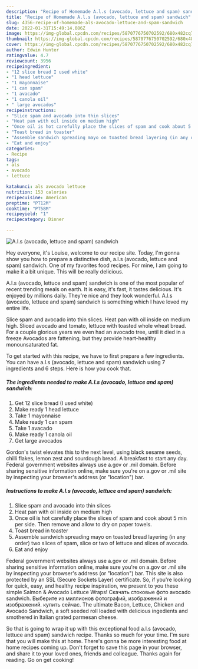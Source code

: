 ```yaml
---
description: "Recipe of Homemade A.l.s (avocado, lettuce and spam) sandwich"
title: "Recipe of Homemade A.l.s (avocado, lettuce and spam) sandwich"
slug: 4356-recipe-of-homemade-als-avocado-lettuce-and-spam-sandwich
date: 2022-01-31T15:49:14.086Z
image: https://img-global.cpcdn.com/recipes/5870776750702592/680x482cq70/als-avocado-lettuce-and-spam-sandwich-recipe-main-photo.jpg
thumbnail: https://img-global.cpcdn.com/recipes/5870776750702592/680x482cq70/als-avocado-lettuce-and-spam-sandwich-recipe-main-photo.jpg
cover: https://img-global.cpcdn.com/recipes/5870776750702592/680x482cq70/als-avocado-lettuce-and-spam-sandwich-recipe-main-photo.jpg
author: Edwin Hunter
ratingvalue: 4.7
reviewcount: 3956
recipeingredient:
- "12 slice bread I used white"
- "1 head lettuce"
- "1 mayonnaise"
- "1 can spam"
- "1 avacado"
- "1 canola oil"
- " large avocados"
recipeinstructions:
- "Slice spam and avocado into thin slices"
- "Heat pan with oil inside on medium high"
- "Once oil is hot carefully place the slices of spam and cook about 5 min per side. Then remove and allow to dry on paper towels."
- "Toast bread in toaster"
- "Assemble sandwich spreading mayo on toasted bread layering (in any order) two slices of spam, slice or two of lettuce and slices of avocado."
- "Eat and enjoy"
categories:
- Recipe
tags:
- als
- avocado
- lettuce

katakunci: als avocado lettuce 
nutrition: 153 calories
recipecuisine: American
preptime: "PT12M"
cooktime: "PT58M"
recipeyield: "1"
recipecategory: Dinner

---
```



![A.l.s (avocado, lettuce and spam) sandwich](https://img-global.cpcdn.com/recipes/5870776750702592/680x482cq70/als-avocado-lettuce-and-spam-sandwich-recipe-main-photo.jpg)

Hey everyone, it's Louise, welcome to our recipe site. Today, I'm gonna show you how to prepare a distinctive dish, a.l.s (avocado, lettuce and spam) sandwich. One of my favorites food recipes. For mine, I am going to make it a bit unique. This will be really delicious.

A.l.s (avocado, lettuce and spam) sandwich is one of the most popular of recent trending meals on earth. It is easy, it's fast, it tastes delicious. It's enjoyed by millions daily. They're nice and they look wonderful. A.l.s (avocado, lettuce and spam) sandwich is something which I have loved my entire life.

Slice spam and avocado into thin slices. Heat pan with oil inside on medium high. Sliced avocado and tomato, lettuce with toasted whole wheat bread. For a couple glorious years we even had an avocado tree, until it died in a freeze Avocados are fattening, but they provide heart-healthy monounsaturated fat.


To get started with this recipe, we have to first prepare a few ingredients. You can have a.l.s (avocado, lettuce and spam) sandwich using 7 ingredients and 6 steps. Here is how you cook that.

<!--inarticleads1-->

##### The ingredients needed to make A.l.s (avocado, lettuce and spam) sandwich:

1. Get 12 slice bread (I used white)
1. Make ready 1 head lettuce
1. Take 1 mayonnaise
1. Make ready 1 can spam
1. Take 1 avacado
1. Make ready 1 canola oil
1. Get  large avocados


Gordon&#39;s twist elevates this to the next level, using black sesame seeds, chilli flakes, lemon zest and sourdough bread. A breakfast to start any day. Federal government websites always use a.gov or .mil domain. Before sharing sensitive information online, make sure you&#39;re on a.gov or .mil site by inspecting your browser&#39;s address (or &#34;location&#34;) bar. 

<!--inarticleads2-->

##### Instructions to make A.l.s (avocado, lettuce and spam) sandwich:

1. Slice spam and avocado into thin slices
1. Heat pan with oil inside on medium high
1. Once oil is hot carefully place the slices of spam and cook about 5 min per side. Then remove and allow to dry on paper towels.
1. Toast bread in toaster
1. Assemble sandwich spreading mayo on toasted bread layering (in any order) two slices of spam, slice or two of lettuce and slices of avocado.
1. Eat and enjoy


Federal government websites always use a.gov or .mil domain. Before sharing sensitive information online, make sure you&#39;re on a.gov or .mil site by inspecting your browser&#39;s address (or &#34;location&#34;) bar. This site is also protected by an SSL (Secure Sockets Layer) certificate. So, if you&#39;re looking for quick, easy, and healthy recipe inspiration, we present to you these simple Salmon &amp; Avocado Lettuce Wraps! Скачать стоковые фото avocado sandwich. Выберите из миллионов фотографий, изображений и изображений. купить сейчас. The ultimate Bacon, Lettuce, Chicken and Avocado Sandwich, a soft seeded roll loaded with delicious ingedients and smothered in Italian grated parmesan cheese. 

So that is going to wrap it up with this exceptional food a.l.s (avocado, lettuce and spam) sandwich recipe. Thanks so much for your time. I'm sure that you will make this at home. There's gonna be more interesting food at home recipes coming up. Don't forget to save this page in your browser, and share it to your loved ones, friends and colleague. Thanks again for reading. Go on get cooking!
